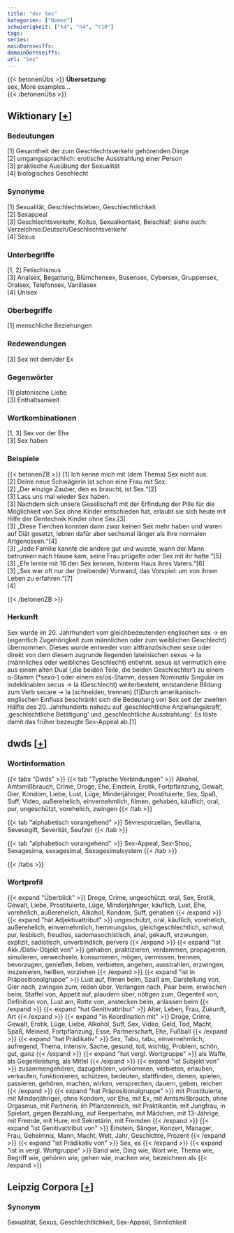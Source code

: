 ```yaml
---
title: "der Sex"
kategorien: ["Nomen"]
schwierigkeit: ["k4", "h4", "r10"]
tags:
series:
mainDornseiffs:
domainDornseiffs:
url: "Sex"
---
```


{{< betonenÜbs >}}
**Übersetzung:**  
sex, More examples...  
{{< /betonenÜbs >}}

## Wiktionary [[+](https://de.wiktionary.org/wiki/Sex)]

### Bedeutungen
[1] Gesamtheit der zum Geschlechtsverkehr gehörenden Dinge  
[2] umgangssprachlich: erotische Ausstrahlung einer Person  
[3] praktische Ausübung der Sexualität  
[4] biologisches Geschlecht  

### Synonyme
[1] Sexualität, Geschlechtsleben, Geschlechtlichkeit  
[2] Sexappeal  
[3] Geschlechtsverkehr, Koitus, Sexualkontakt, Beischlaf; siehe auch: Verzeichnis:Deutsch/Geschlechtsverkehr  
[4] Sexus  

### Unterbegriffe
[1, 2] Fetischismus  
[3] Analsex, Begattung, Blümchensex, Busensex, Cybersex, Gruppensex, Oralsex, Telefonsex, Vanillasex  
[4] Unisex  

### Oberbegriffe
[1] menschliche Beziehungen  

### Redewendungen
[3] Sex mit dem/der Ex  

### Gegenwörter
[1] platonische Liebe  
[3] Enthaltsamkeit  

### Wortkombinationen
[1, 3] Sex vor der Ehe  
[3] Sex haben  

### Beispiele
{{< betonenZB >}}
[1] Ich kenne mich mit (dem Thema) Sex nicht aus.  
[2] Deine neue Schwägerin ist schon eine Frau mit Sex.  
[2] „Der einzige Zauber, den es braucht, ist Sex.“[2]  
[3] Lass uns mal wieder Sex haben.  
[3] Nachdem sich unsere Gesellschaft mit der Erfindung der Pille für die Möglichkeit von Sex ohne Kinder entschieden hat, erlaubt sie sich heute mit Hilfe der Gentechnik Kinder ohne Sex.[3]  
[3] „Diese Tierchen konnten dann zwar keinen Sex mehr haben und waren auf Diät gesetzt, lebten dafür aber sechsmal länger als ihre normalen Artgenossen.“[4]  
[3] „Jede Familie kannte die andere gut und wusste, wann der Mann betrunken nach Hause kam, seine Frau prügelte oder Sex mit ihr hatte.“[5]  
[3] „Efe lernte mit 16 den Sex kennen, hinterm Haus ihres Vaters.“[6]  
[3] „Sex war oft nur der (treibende) Vorwand, das Vorspiel: um von ihrem Leben zu erfahren.“[7]  
[4]  

{{< /betonenZB >}}
### Herkunft
Sex wurde im 20. Jahrhundert vom gleichbedeutenden englischen sex → en (eigentlich Zugehörigkeit zum männlichen oder zum weiblichen Geschlecht) übernommen. Dieses wurde entweder vom altfranzösischen sexe oder direkt von dem diesem zugrunde liegenden lateinischen sexus → la (männliches oder weibliches Geschlecht) entlehnt. sexus ist vermutlich eine aus einem alten Dual (‚die beiden Teile, die beiden Geschlechter‘) zu einem o-Stamm (*sexo-) oder einem es/os-Stamm, dessen Nominativ Singular im indeklinablen secus → la (Geschlecht) weiterbesteht, entstandene Bildung zum Verb secare → la (schneiden, trennen).[1]Durch amerikanisch-englischen Einfluss beschränkt sich die Bedeutung von Sex seit der zweiten Hälfte des 20. Jahrhunderts nahezu auf ‚geschlechtliche Anziehungskraft‘, ‚geschlechtliche Betätigung‘ und ‚geschlechtliche Ausstrahlung‘. Es löste damit das früher bezeugte Sex-Appeal ab.[1]  



## dwds [[+](https://www.dwds.de/wb/Sex)]

### Wortinformation
{{< tabs "Dwds" >}}
{{< tab "Typische Verbindungen" >}}
Alkohol, Amtsmißbrauch, Crime, Droge, Ehe, Einstein, Erotik, Fortpflanzung, Gewalt, Gier, Kondom, Liebe, Lust, Lüge, Minderjähriger, Prostituierte, Sex, Spaß, Suff, Video, außerehelich, einvernehmlich, filmen, gehaben, käuflich, oral, pur, ungeschützt, vorehelich, zwingen
{{< /tab >}}

{{< tab "alphabetisch vorangehend" >}}
Sèvresporzellan, Sevillana, Sevesogift, Severität, Seufzer
{{< /tab >}}

{{< tab "alphabetisch vorangehend" >}}
Sex-Appeal, Sex-Shop, Sexagesima, sexagesimal, Sexagesimalsystem
{{< /tab >}}

{{< /tabs >}}

### Wortprofil
{{< expand "Überblick" >}} Droge, Crime, ungeschützt, oral, Sex, Erotik, Gewalt, Liebe, Prostituierte, Lüge, Minderjähriger, käuflich, Lust, Ehe, vorehelich, außerehelich, Alkohol, Kondom, Suff, gehaben {{< /expand >}}
{{< expand "hat Adjektivattribut" >}} ungeschützt, oral, käuflich, vorehelich, außerehelich, einvernehmlich, hemmungslos, gleichgeschlechtlich, schwul, pur, lesbisch, freudlos, sadomasochistisch, anal, gekauft, erzwungen, explizit, sadistisch, unverbindlich, pervers {{< /expand >}}
{{< expand "ist Akk./Dativ-Objekt von" >}} gehaben, praktizieren, verdammen, propagieren, simulieren, verwechseln, konsumieren, mögen, vermissen, trennen, bevorzugen, genießen, lieben, verbieten, angehen, ausstrahlen, erzwingen, inszenieren, heißen, vorziehen {{< /expand >}}
{{< expand "ist in Präpositionalgruppe" >}} Lust auf, filmen beim, Spaß am, Darstellung von, Gier nach, zwingen zum, reden über, Verlangen nach, Paar beim, erwischen beim, Staffel von, Appetit auf, plaudern über, nötigen zum, Gegenteil von, Definition von, Lust am, Rotte von, anstecken beim, anlassen beim {{< /expand >}}
{{< expand "hat Genitivattribut" >}} Alter, Leben, Frau, Zukunft, Art {{< /expand >}}
{{< expand "in Koordination mit" >}} Droge, Crime, Gewalt, Erotik, Lüge, Liebe, Alkohol, Suff, Sex, Video, Geld, Tod, Macht, Spaß, Meineid, Fortpflanzung, Esse, Partnerschaft, Ehe, Fußball {{< /expand >}}
{{< expand "hat Prädikativ" >}} Sex, Tabu, tabu, einvernehmlich, aufregend, Thema, intensiv, Sache, gesund, toll, wichtig, Problem, schön, gut, ganz {{< /expand >}}
{{< expand "hat vergl. Wortgruppe" >}} als Waffe, als Gegenleistung, als Mittel {{< /expand >}}
{{< expand "ist Subjekt von" >}} zusammengehören, dazugehören, vorkommen, verbieten, erlauben, verkaufen, funktionieren, schützen, bedeuten, stattfinden, dienen, spielen, passieren, gehören, machen, wirken, versprechen, dauern, geben, reichen {{< /expand >}}
{{< expand "hat Präpositionalgruppe" >}} mit Prostituierte, mit Minderjähriger, ohne Kondom, vor Ehe, mit Ex, mit Amtsmißbrauch, ohne Orgasmus, mit Partnerin, im Pflanzenreich, mit Praktikantin, mit Jungfrau, in Spielart, gegen Bezahlung, auf Reeperbahn, mit Mädchen, mit 13-Jährige, mit Fremde, mit Hure, mit Sekretärin, mit Fremden {{< /expand >}}
{{< expand "ist Genitivattribut von" >}} Einstein, Sänger, Konzert, Manager, Frau, Geheimnis, Mann, Macht, Welt, Jahr, Geschichte, Prozent {{< /expand >}}
{{< expand "ist Prädikativ von" >}} Sex, es {{< /expand >}}
{{< expand "ist in vergl. Wortgruppe" >}} Band wie, Ding wie, Wort wie, Thema wie, Begriff wie, gehören wie, gehen wie, machen wie, bezeichnen als {{< /expand >}}

## Leipzig Corpora [[+](https://corpora.uni-leipzig.de/en/res?word=Sex&corpusId=deu_newscrawl-public_2018)]


### Synonym
Sexualität, Sexus, Geschlechtlichkeit, Sex-Appeal, Sinnlichkeit

